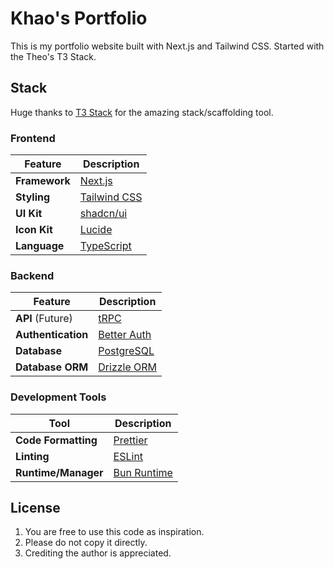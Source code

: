 # Khao's Portfolio

This is my portfolio website built with Next.js and Tailwind CSS.
Started with the Theo's T3 Stack.

## Stack
Huge thanks to [T3 Stack](https://create.t3.gg/) for the amazing stack/scaffolding tool.

### Frontend  
| Feature                | Description                                                                                   |
|------------------------|-----------------------------------------------------------------------------------------------|
| **Framework**          | [Next.js](https://nextjs.org/)
| **Styling**            | [Tailwind CSS](https://tailwindcss.com/)
| **UI Kit**             | [shadcn/ui](https://ui.shadcn.com/)
| **Icon Kit**           | [Lucide](https://lucide.dev/)
| **Language**           | [TypeScript](https://www.typescriptlang.org/)

### Backend  
| Feature                | Description                                                                                   |
|------------------------|-----------------------------------------------------------------------------------------------|
| **API** (Future)       | [tRPC](https://trpc.io/)
| **Authentication**     | [Better Auth](https://better-auth.com/)
| **Database**           | [PostgreSQL](https://www.postgresql.org/)
| **Database ORM**       | [Drizzle ORM](https://orm.drizzle.team/)

### Development Tools  
| Tool                  | Description                                                                                   |
|-----------------------|-----------------------------------------------------------------------------------------------|
| **Code Formatting**   | [Prettier](https://prettier.io/)
| **Linting**           | [ESLint](https://eslint.org/)
| **Runtime/Manager**   | [Bun Runtime](https://bun.sh/)

## License  

1. You are free to use this code as inspiration.
2. Please do not copy it directly.
3. Crediting the author is appreciated.

